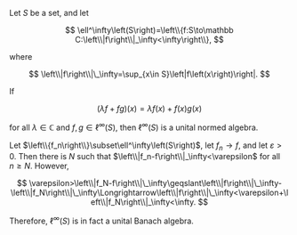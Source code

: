 Let $S$ be a set, and let

$$
\ell^\infty\left(S\right)=\left\\{f:S\to\mathbb C:\left\\|f\right\\|_\infty<\infty\right\\},
$$

where

$$
\left\\|f\right\\|\_\infty=\sup_{x\in S}\left|f\left(x\right)\right|.
$$

If

$$
\left(\lambda f+fg\right)\left(x\right)=\lambda f\left(x\right)+f\left(x\right)g\left(x\right)
$$

for all $\lambda\in\mathbb C$ and $f,g\in\ell^\infty\left(S\right)$, then $\ell^\infty\left(S\right)$ is a unital normed algebra.

Let $\left\\{f_n\right\\}\subset\ell^\infty\left(S\right)$, let $f_n\to f$, and let $\varepsilon>0$. Then there is $N$ such that $\left\\|f_n-f\right\\|_\infty<\varepsilon$ for all $n\geqslant N$. However,

$$
\varepsilon>\left\\|f_N-f\right\\|\_\infty\geqslant\left\\|f\right\\|\_\infty-\left\\|f_N\right\\|\_\infty\Longrightarrow\left\\|f\right\\|\_\infty<\varepsilon+\left\\|f_N\right\\|_\infty<\infty.
$$

Therefore, $\ell^\infty\left(S\right)$ is in fact a unital Banach algebra.
